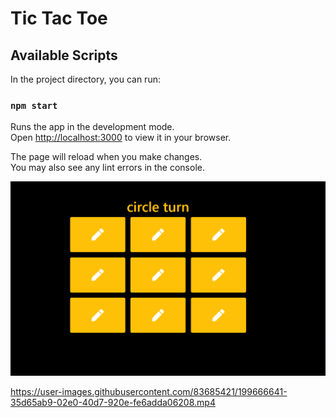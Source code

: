 # Tic Tac Toe

## Available Scripts

In the project directory, you can run:

### `npm start`

Runs the app in the development mode.\
Open [http://localhost:3000](http://localhost:3000) to view it in your browser.

The page will reload when you make changes.\
You may also see any lint errors in the console.

![final output](./src/final.PNG)


https://user-images.githubusercontent.com/83685421/199666641-35d65ab9-02e0-40d7-920e-fe6adda06208.mp4

